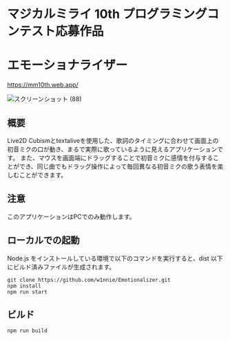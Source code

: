 # マジカルミライ 10th プログラミングコンテスト応募作品
# エモーショナライザー
https://mm10th.web.app/

![スクリーンショット (88)](https://user-images.githubusercontent.com/38754862/180238337-9472f297-f3e7-4dfe-8a2b-f65a33549545.png)

## 概要
Live2D Cubismとtextaliveを使用した、歌詞のタイミングに合わせて画面上の初音ミクの口が動き、まるで実際に歌っているように見えるアプリケーションです。
また、マウスを画面端にドラッグすることで初音ミクに感情を付与することができ、同じ曲でもドラッグ操作によって毎回異なる初音ミクの歌う表情を楽しむことができます。

## 注意
このアプリケーションはPCでのみ動作します。

## ローカルでの起動
Node.js をインストールしている環境で以下のコマンドを実行すると、dist 以下にビルド済みファイルが生成されます。
```
git clone https://github.com/w1nnie/Emotionalizer.git
npm install
npm run start
```
## ビルド
```
npm run build
```
